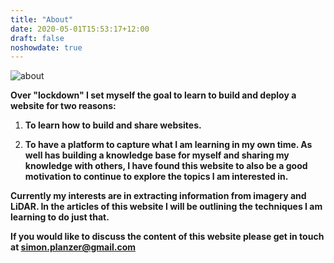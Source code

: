 ```yaml
---
title: "About"
date: 2020-05-01T15:53:17+12:00
draft: false
noshowdate: true
---
```


![about](/pages/about.png)


**Over "lockdown" I set myself the goal to learn to build and deploy a website for two reasons:**

1. **To learn how to build and share websites.**

2. **To have a platform to capture what I am learning in my own time. As well has building a knowledge base for myself and sharing my knowledge with others, I have found this website to also be a good motivation to continue to explore the topics I am interested in.**


**Currently my interests are in extracting information from imagery and LiDAR. In the articles of this website I will be outlining the techniques I am learning to do just that.**

**If you would like to discuss the content of this website please get in touch at simon.planzer@gmail.com**

